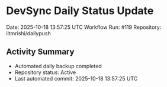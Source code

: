 # DevSync Daily Status Update
Date: 2025-10-18 13:57:25 UTC
Workflow Run: #119
Repository: iitmrishi/dailypush

## Activity Summary
- Automated daily backup completed
- Repository status: Active
- Last automated commit: 2025-10-18 13:57:25 UTC
